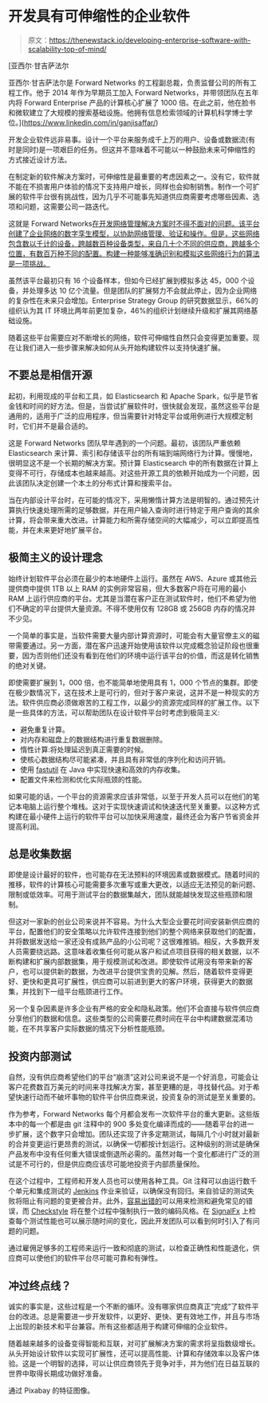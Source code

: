 # 开发具有可伸缩性的企业软件

> 原文：<https://thenewstack.io/developing-enterprise-software-with-scalability-top-of-mind/>

[](https://www.linkedin.com/in/ganjisaffar/)

 [亚西尔·甘吉萨法尔

亚西尔·甘吉萨法尔是 Forward Networks 的工程副总裁，负责监督公司的所有工程工作。他于 2014 年作为早期员工加入 Forward Networks，并带领团队在五年内将 Forward Enterprise 产品的计算核心扩展了 1000 倍。在此之前，他在脸书和微软建立了大规模的搜索基础设施。他拥有信息检索领域的计算机科学博士学位。](https://www.linkedin.com/in/ganjisaffar/) [](https://www.linkedin.com/in/ganjisaffar/)

开发企业软件远非易事。设计一个平台来服务成千上万的用户、设备或数据流(有时是同时)是一项艰巨的任务。但这并不意味着不可能以一种鼓励未来可伸缩性的方式接近设计方法。

在制定新的软件解决方案时，可伸缩性是最重要的考虑因素之一。没有它，软件就不能在不损害用户体验的情况下支持用户增长，同样也会抑制销售。制作一个可扩展的软件平台很有挑战性，因为几乎不可能事先知道供应商需要考虑哪些因素、选项和问题，这需要公司一路迭代。

这就是 Forward Networks[在开发网络管理解决方案时不得不面对的问题。该平台创建了企业网络的数字孪生模型，以协助网络管理、验证和操作。但是，这些网络包含数以千计的设备，跨越数百种设备类型，来自几十个不同的供应商，跨越多个位置，有数百万种不同的配置。构建一种能够准确识别和模拟这些网络行为的算法是一项挑战。](https://forwardnetworks.com/)

虽然该平台最初只有 16 个设备样本，但如今已经扩展到模拟多达 45，000 个设备，并处理多达 10 亿个流量。但是团队的扩展努力不会就此停止，因为企业网络的复杂性在未来只会增加。Enterprise Strategy Group 的研究数据显示，66%的组织认为其 IT 环境比两年前更加复杂，46%的组织计划继续升级和扩展其网络基础设施。

随着这些平台需要应对不断增长的网络，软件可伸缩性自然只会变得更加重要。现在让我们进入一些步骤来解决如何从头开始构建软件以支持快速扩展。

## 不要总是相信开源

起初，利用现成的平台和工具，如 Elasticsearch 和 Apache Spark，似乎是节省金钱和时间的好方法。但是，当尝试扩展软件时，很快就会发现，虽然这些平台是通用的，适用于广泛的应用程序，但当需要针对特定平台或用例进行大规模定制时，它们并不是最合适的。

这是 Forward Networks 团队早年遇到的一个问题。最初，该团队严重依赖 Elasticsearch 来计算、索引和存储该平台的所有端到端网络行为计算。慢慢地，很明显这不是一个长期的解决方案。预计算 Elasticsearch 中的所有数据在计算上变得不可行，存储成本也越来越高。对这些开源工具的依赖开始成为一个问题，因此该团队决定创建一个本土的分布式计算和搜索平台。

当在内部设计平台时，在可能的情况下，采用懒惰计算方法是明智的。通过预先计算执行快速处理所需的足够数据，并在用户输入查询时进行特定于用户查询的其余计算，将会带来重大改进。计算能力和所需存储空间的大幅减少，可以立即提高性能，并在未来更好地扩展平台。

## 极简主义的设计理念

始终计划软件平台必须在最少的本地硬件上运行。虽然在 AWS、Azure 或其他云提供商中提供 1TB 以上 RAM 的实例非常容易，但大多数客户将在可用的最小 RAM 上运行供应商的平台。尤其是当潜在客户正在测试软件时，他们不希望为他们不确定的平台提供大量资源。不得不使用仅有 128GB 或 256GB 内存的情况并不少见。

一个简单的事实是，当软件需要大量内部计算资源时，可能会有大量官僚主义的磁带需要通过。另一方面，潜在客户迅速开始使用该软件以完成概念验证阶段也很重要，因为否则他们还没有看到在他们的环境中运行该平台的价值，而这是转化销售的绝对关键。

即使需要扩展到 1，000 倍，也不能简单地使用具有 1，000 个节点的集群。即使在极少数情况下，这在技术上是可行的，但对于客户来说，这并不是一种现实的方法。软件供应商必须做艰苦的工程工作，以最少的资源完成同样的扩展工作。以下是一些具体的方法，可以帮助团队在设计软件平台时考虑到极简主义:

*   避免重复计算。
*   对内存和磁盘上的数据结构进行重复数据删除。
*   惰性计算:将处理延迟到真正需要的时候。
*   使核心数据结构尽可能紧凑，并且具有非常低的序列化和访问开销。
*   使用 [fastutil](http://fastutil.di.unimi.it/) 在 Java 中实现快速和高效的内存收集。
*   配置文件来检测和优化实际瓶颈的性能。

如果可能的话，一个平台的资源需求应该非常低，以至于开发人员可以在他们的笔记本电脑上运行整个堆栈。这对于实现快速调试和快速迭代至关重要。以这种方式构建在最小硬件上运行的软件平台可以加快采用速度，最终还会为客户节省资金并提高利润。

## 总是收集数据

即使是设计最好的软件，也可能存在无法预料的环境因素或数据模式。随着时间的推移，软件的计算核心可能需要多次重写或重大更改，以适应无法预见的新问题、限制或低效率。可用于测试平台的数据集越大，团队就能越快发现这些瓶颈和限制。

但这对一家新的创业公司来说并不容易。为什么大型企业要花时间安装新供应商的平台，配置他们的安全策略以允许软件连接到他们的整个网络来获取他们的配置，并将数据发送给一家还没有成熟产品的小公司呢？这很难推销。相反，大多数开发人员需要绕远路。这意味着收集任何可能从客户和试点项目获得的相关数据，以不断构建和扩展内部数据集，用于规模测试和改进。即使软件试用没有带来新的客户，也可以提供新的数据，为改进平台提供宝贵的见解。然后，随着软件变得更好、更快和更具可扩展性，供应商可以前进到更大的客户环境，获得更大的数据集，并找到下一组平台瓶颈进行工作。

另一个复杂因素是许多企业有严格的安全和隐私政策。他们不会直接与软件供应商分享他们的数据和信息。这些类型的公司需要花费时间在平台中构建数据混淆功能，在不共享客户实际数据的情况下分析性能瓶颈。

## 投资内部测试

自然，没有供应商希望他们的平台“崩溃”这对公司来说不是一个好消息，可能会让客户花费数百万美元的时间来寻找解决方案，甚至更糟的是，寻找替代品。对于希望快速行动而不破坏事物的软件平台供应商来说，投资复杂的测试是至关重要的。

作为参考，Forward Networks 每个月都会发布一次软件平台的重大更新。这些版本中的每一个都是由 git 注释中的 900 多处变化编译而成的——随着平台的进一步扩展，这个数字只会增加。团队还实现了许多定期测试，每隔几个小时就对最新的合并变更运行更昂贵的测试，以确保一切都按计划运行。这种级别的测试是确保产品发布中没有任何重大错误或倒退所必需的。虽然对每一个变化都进行广泛的测试是不可行的，但是供应商应该尽可能地投资于内部质量保险。

在这个过程中，工程师和开发人员也可以使用各种工具。Git 注释可以由运行数千个单元和集成测试的 [Jenkins](https://jenkins.io/) 作业来验证，以确保没有回归。来自验证的测试失败将阻止有问题的变更被合并。此外，[容易出错的](https://errorprone.info/)可以用来检测和避免常见的错误，而 [Checkstyle](https://checkstyle.sourceforge.io/) 将在整个过程中强制执行一致的编码风格。在 [SignalFx](https://www.signalfx.com/) 上检查每个测试性能也可以展示随时间的变化，因此开发团队可以看到何时引入了有问题的问题。

通过雇佣足够多的工程师来运行一致和彻底的测试，以检查正确性和性能退化，供应商可以使他们的软件平台尽可能可靠和有弹性。

## 冲过终点线？

诚实的事实是，这些过程是一个不断的循环。没有哪家供应商真正“完成”了软件平台的改进。总是需要进一步开发软件，以更好、更快、更有效地工作，并且与市场上出现的新技术和平台兼容。所有这些都适用于构建可伸缩的企业软件。

随着越来越多的设备变得智能和互联，对可扩展解决方案的需求将呈指数级增长。从头开始设计软件以实现可扩展性，还可以提高性能、计算和存储效率以及客户体验。这是一个明智的选择，可以让供应商领先于竞争对手，并为他们在日益互联的世界中取得长期成功做好准备。

通过 Pixabay 的特征图像。

<svg xmlns:xlink="http://www.w3.org/1999/xlink" viewBox="0 0 68 31" version="1.1"><title>Group</title> <desc>Created with Sketch.</desc></svg>